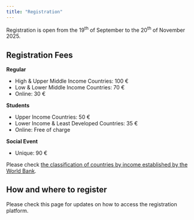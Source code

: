 ```yaml
---
title: "Registration"
---
```


Registration is open from the 19<sup>th</sup> of September to the 20<sup>th</sup> of November 2025.

## Registration Fees

**Regular**
- High & Upper Middle Income Countries: 100 €
- Low & Lower Middle Income Countries: 70 €
- Online: 30 €

**Students**
- Upper Income Countries: 50 €
- Lower Income & Least Developed Countries: 35 €
- Online: Free of charge

**Social Event**
- Unique: 90 €

Please check [the classification of countries by income established by the World Bank](https://datahelpdesk.worldbank.org/knowledgebase/articles/906519-world-bank-country-and-lending-groups). 

## How and where to register
Please check this page for updates on how to access the registration platform.  


